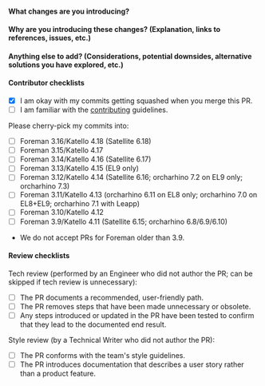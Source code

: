 #### What changes are you introducing?

#### Why are you introducing these changes? (Explanation, links to references, issues, etc.)

#### Anything else to add? (Considerations, potential downsides, alternative solutions you have explored, etc.)

#### Contributor checklists

* [x] I am okay with my commits getting squashed when you merge this PR.
* [ ] I am familiar with the [contributing](https://github.com/theforeman/foreman-documentation/blob/master/CONTRIBUTING.md) guidelines.

Please cherry-pick my commits into:

* [ ] Foreman 3.16/Katello 4.18 (Satellite 6.18)
* [ ] Foreman 3.15/Katello 4.17
* [ ] Foreman 3.14/Katello 4.16 (Satellite 6.17)
* [ ] Foreman 3.13/Katello 4.15 (EL9 only)
* [ ] Foreman 3.12/Katello 4.14 (Satellite 6.16; orcharhino 7.2 on EL9 only; orcharhino 7.3)
* [ ] Foreman 3.11/Katello 4.13 (orcharhino 6.11 on EL8 only; orcharhino 7.0 on EL8+EL9; orcharhino 7.1 with Leapp)
* [ ] Foreman 3.10/Katello 4.12
* [ ] Foreman 3.9/Katello 4.11 (Satellite 6.15; orcharhino 6.8/6.9/6.10)
* We do not accept PRs for Foreman older than 3.9.

#### Review checklists

Tech review (performed by an Engineer who did not author the PR; can be skipped if tech review is unnecessary):

* [ ] The PR documents a recommended, user-friendly path.
* [ ] The PR removes steps that have been made unnecessary or obsolete.
* [ ] Any steps introduced or updated in the PR have been tested to confirm that they lead to the documented end result.

Style review (by a Technical Writer who did not author the PR):

* [ ] The PR conforms with the team's style guidelines.
* [ ] The PR introduces documentation that describes a user story rather than a product feature.
